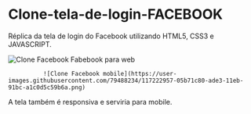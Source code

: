 # Clone-tela-de-login-FACEBOOK
Réplica da tela de login do Facebook utilizando HTML5, CSS3 e JAVASCRIPT.

![Clone Facebook](https://user-images.githubusercontent.com/79488234/117222915-f1731f80-ade2-11eb-8715-7d67927b2351.png)
Fabebook para web

              ![Clone Facebook mobile](https://user-images.githubusercontent.com/79488234/117222957-05b71c80-ade3-11eb-91bc-a1c0d5c59b6a.png)

A tela também é responsiva e serviria para mobile.
